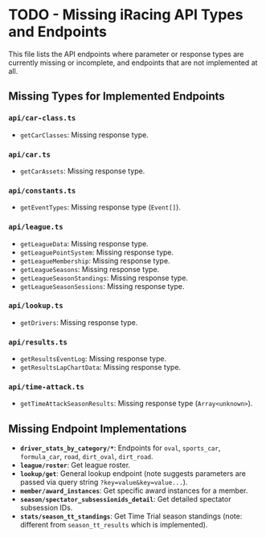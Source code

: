 # TODO - Missing iRacing API Types and Endpoints

This file lists the API endpoints where parameter or response types are currently missing or incomplete, and endpoints that are not implemented at all.

## Missing Types for Implemented Endpoints

### `api/car-class.ts`

-   `getCarClasses`: Missing response type.

### `api/car.ts`

-   `getCarAssets`: Missing response type.

### `api/constants.ts`

-   `getEventTypes`: Missing response type (`Event[]`).

### `api/league.ts`

-   `getLeagueData`: Missing response type.
-   `getLeaguePointSystem`: Missing response type.
-   `getLeagueMembership`: Missing response type.
-   `getLeagueSeasons`: Missing response type.
-   `getLeagueSeasonStandings`: Missing response type.
-   `getLeagueSeasonSessions`: Missing response type.

### `api/lookup.ts`

-   `getDrivers`: Missing response type.

### `api/results.ts`

-   `getResultsEventLog`: Missing response type.
-   `getResultsLapChartData`: Missing response type.

### `api/time-attack.ts`

-   `getTimeAttackSeasonResults`: Missing response type (`Array<unknown>`).

## Missing Endpoint Implementations

-   **`driver_stats_by_category/*`**: Endpoints for `oval`, `sports_car`, `formula_car`, `road`, `dirt_oval`, `dirt_road`.
-   **`league/roster`**: Get league roster.
-   **`lookup/get`**: General lookup endpoint (note suggests parameters are passed via query string `?key=value&key=value...`).
-   **`member/award_instances`**: Get specific award instances for a member.
-   **`season/spectator_subsessionids_detail`**: Get detailed spectator subsession IDs.
-   **`stats/season_tt_standings`**: Get Time Trial season standings (note: different from `season_tt_results` which is implemented). 